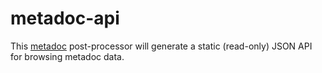 # metadoc-api

This [metadoc](https://github.com/author/metadoc) post-processor will generate a static (read-only) JSON API for browsing metadoc data.
